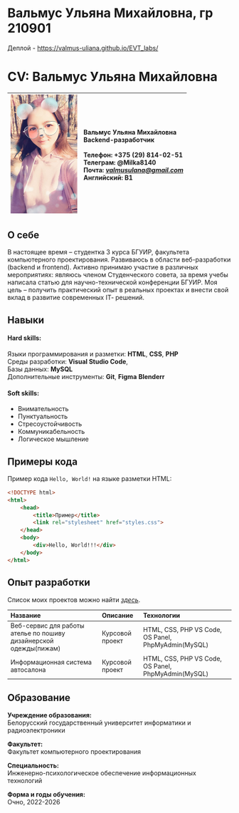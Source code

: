 # Вальмус Ульяна Михайловна, гр 210901 
Деплой - https://valmus-uliana.github.io/EVT_labs/

# CV: Вальмус Ульяна Михайловна

| <img src="lab10/foto.jpg" width="150"> | Вальмус Ульяна Михайловна <br>Backend-разработчик <br><br>Телефон: +375 (29) 814-02-51 <br>Телеграм: @Milka8140 <br>Почта: *valmusulana@gmail.com* <br>Английский: B1 |
|:---|:----|

## О себе

В настоящее время – студентка 3 курса БГУИР, факультета компьютерного проектирования. Развиваюсь в области веб-разработки (backend и frontend). Активно принимаю участие в различных мероприятиях: являюсь членом Студенческого совета, за время учебы написала статью для научно-технической конференции БГУИР. Моя цель – получить практический опыт в реальных проектах и внести
свой вклад в развитие современных IT‑ решений.

## Навыки

#### Hard skills:

Языки программирования и разметки: **HTML**, **CSS**, **PHP** <br>
Среды разработки: **Visual Studio Code**,  <br>
Базы данных: **MySQL** <br>
Дополнительные инструменты: **Git**, **Figma** **Blenderr**

#### Soft skills:

- Внимательность
- Пунктуальность
- Стресоустойчивость
- Коммуникабельность
- Логическое мышление

## Примеры кода

Пример кода `Hello, World!` на языке разметки HTML:

```html
<!DOCTYPE html>
<html>
    <head>
        <title>Пример</title>
        <link rel="stylesheet" href="styles.css">
    </head>
    <body>
        <div>Hello, World!!!</div>
    </body>
</html>
```

## Опыт разработки

Список моих проектов можно найти *[здесь](https://github.com/Milka8140)*.

| Название | Описание | Технологии |
|:---|:---|:---|
| Веб-сервис для работы ателье по пошиву дизайнерской одежды(пижам) | Курсовой проект | HTML, CSS, PHP VS Code, OS Panel, PhpMyAdmin(MySQL) |
| Информационная система автосалона | Курсовой проект | HTML, CSS, PHP VS Code, OS Panel, PhpMyAdmin(MySQL) |



## Образование

**Учреждение образования:** <br>
Белорусский государственный университет информатики и радиоэлектроники

**Факультет:** <br>
Факультет компьютерного проектирования

**Специальность:** <br>
Инженерно-психологическое обеспечение информационных технологий

**Форма и годы обучения:** <br>
Очно, 2022-2026


